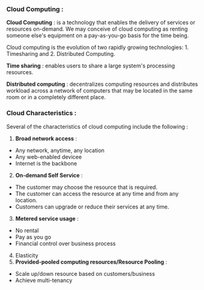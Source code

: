 ### Cloud Computing :

**Cloud Computing** : is a technology that enables the delivery of services or resources on-demand. We may conceive of cloud computing as renting someone else's equipment on a pay-as-you-go basis for the time being. 

Cloud computing is the evolution of two rapidly growing technologies: 1. Timesharing and 2. Distributed Computing. 

**Time sharing** : enables users to share a large system's processing resources. 

**Distributed computing** : decentralizes computing resources and distributes workload across a network of computers that may be located in the same room or in a completely different place.

### Cloud Characteristics : 

Several of the characteristics of cloud computing include the following :

1. **Broad network access** :
- Any network, anytime, any location
- Any web-enabled devicee
- Internet is the backbone
2. **On-demand Self Service** : 
- The customer may choose the resource that is required. 
- The customer can access the resource at any time and from any location.
- Customers can upgrade or reduce their services at any time.
3. **Metered service usage** : 
- No rental
- Pay as you go
- Financial control over business process
4. Elasticity
5. **Provided-pooled computing resources/Resource Pooling** :
- Scale up/down resource based on customers/business
- Achieve multi-tenancy
